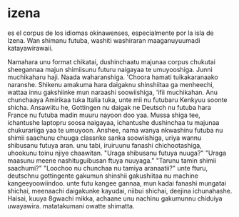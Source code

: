 # izena
es el corpus de los idiomas okinawenses, especialmente por la isla de Izena.
Wan shimanu futuba, washiti washiraran maaganuyuumadi katayawirawaii.

Namahara unu format chikatai, dushinchaatu majunaa corpus chukutai sheegannaa majun shimiisunu futuru naigayaa te umuyooshiga.
Junni muchikaharu haji. Naada waharanshiga.
'Choora hamati tuikakaranaako naranshe.
Shikenu amakuma hara daigaknu shinshiitaa ga menheechi, wattaa innu gakshiinke mun naraashi soowiishiga, 'ifii muchikahan. 
Anu chunchaaya Amirikaa tuka Italia tuka, unte mii nu futubaru Kenkyuu soonte shicha.
Ansawiitu he, Gottingen nu daigak ne Deutsch nu futuba hara France nu futuba madin muuru nayoon doo yaa.
Mussa shiga tee, ichantushe laptopru soosa naigayaa, ichantushe dushinchaa tu majunaa chukurariiga yaa te umuyoon.
Anshee, nama wanya nkwashinu futuba nu shimii saachunu chuuga classnke sanka soowiishiga, uriya wannu shibusanu futuya aran.
unu tabi, iruiruunu fanashi chichootashiga, uhookunu toinu njiye chaawitan.
"Uraga shibusanu futuya nuuga?" 
"Uraga maasunu meene nashituguibusan ftuya nuuyaga."
"Tarunu tamin shimii saachumi?"
"Loochoo nu chunchaa nu tamiya aranaatii?"
unte fturu, deutschnu gottingente gakumun shinshii gakushiitaa nu machine kangeeyoowiindoo.
unte futu kangee gannaa, mun kadai fanashi mungatai shichai, meenaachi daigakunke kayudai, niibui shichai, deejina ichunahashe.
Haisai, kuuya 8gwachi mikka, achaane unu nachinu gakumunnu chiduiya uwayawira. 
matatakumani owatte shimatta.

